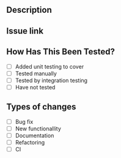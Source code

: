 <!--- Put an `x` in all the boxes that this PR applies -->

## Description
<!--- Provide a general summary of your changes in the Title above -->


## Issue link
<!--- Please link to the issue here. -->


## How Has This Been Tested?
<!--- Provide information on how these changes are testing -->
- [ ] Added unit testing to cover
- [ ] Tested manually
- [ ] Tested by integration testing
- [ ] Have not tested

<!--- Add additional comments about testing if needed. -->

## Types of changes
<!--- What types of changes does your code introduce -->
- [ ] Bug fix
- [ ] New functionallity
- [ ] Documentation
- [ ] Refactoring
- [ ] CI
